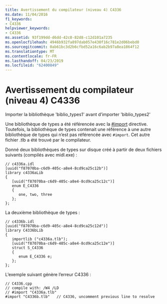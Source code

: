 ```yaml
---
title: Avertissement du compilateur (niveau 4) C4336
ms.date: 11/04/2016
f1_keywords:
- C4336
helpviewer_keywords:
- C4336
ms.assetid: 93f199dd-d6dd-42c0-82d8-c12d101a7235
ms.openlocfilehash: 4946b932fa897dab057e430f16c781e2d06bebd0
ms.sourcegitcommit: 0ab61bc3d2b6cfbd52a16c6ab2b97a8ea1864f12
ms.translationtype: MT
ms.contentlocale: fr-FR
ms.lasthandoff: 04/23/2019
ms.locfileid: "62400849"
---
```

# <a name="compiler-warning-level-4-c4336"></a>Avertissement du compilateur (niveau 4) C4336

Importer la bibliothèque 'biblio_types1' avant d’importer 'biblio_types2'

Une bibliothèque de types a été référencée avec la [#import](../../preprocessor/hash-import-directive-cpp.md) directive. Toutefois, la bibliothèque de types contenait une référence à une autre bibliothèque de types qui n’est pas référencée avec `#import`. Cet autre fichier .tlb a été trouvé par le compilateur.

Donné deux bibliothèques de types sur disque créé à partir de deux fichiers suivants (compilés avec midl.exe) :

```
// c4336a.idl
[uuid("f87070ba-c6d9-405c-a8e4-8cd9ca25c12b")]
library c4336aLib
{
   [uuid("f87070ba-c6d9-405c-a8e4-8cd9ca25c12c")]
   enum E_C4336
   {
      one, two, three
   };
};
```

La deuxième bibliothèque de types :

```
// c4336b.idl
[uuid("f87070ba-c6d9-405c-a8e4-8cd9ca25c12d")]
library C4336bLib
{
   importlib ("c4336a.tlb");
   [uuid("f87070ba-c6d9-405c-a8e4-8cd9ca25c12e")]
   struct S_C4336
   {
      enum E_C4336 e;
   };
};
```

L’exemple suivant génère l’erreur C4336 :

```
// C4336.cpp
// compile with: /W4 /LD
// #import "C4336a.tlb"
#import "C4336b.tlb"   // C4336, uncomment previous line to resolve
```